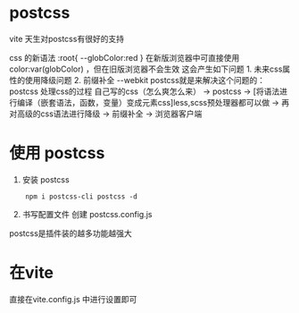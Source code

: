 # postcss
 vite 天生对postcss有很好的支持
 
 css 的新语法
 :root{
    --globColor:red
 }
 在新版浏览器中可直接使用 color:var(globColor) ，但在旧版浏览器不会生效
 这会产生如下问题
    1. 未来css属性的使用降级问题
    2. 前缀补全 --webkit
 postcss就是来解决这个问题的：
    postcss 处理css的过程
      自己写的css（怎么爽怎么来） -> postcss -> [将语法进行编译（嵌套语法，函数，变量）变成元素css]less,scss预处理器都可以做 -> 再对高级的css语法进行降级 -> 前缀补全 -> 浏览器客户端

# 使用 postcss 

1. 安装 postcss
```
    npm i postcss-cli postcss -d
```
2. 书写配置文件 
   创建 postcss.config.js

postcss是插件装的越多功能越强大

# 在vite 
 直接在vite.config.js 中进行设置即可